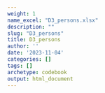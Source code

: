 ```yaml
---
weight: 1
name_excel: "D3_persons.xlsx"
description: ""
slug: "D3_persons"
title: D3_persons
author: ''
date: '2023-11-04'
categories: []
tags: []
archetype: codebook
output: html_document
---
```


<div class="tabcontent"></div>
